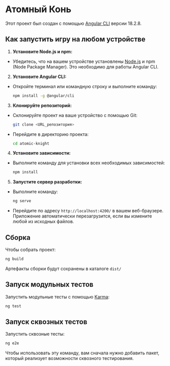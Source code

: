 # Атомный Конь

Этот проект был создан с помощью [Angular CLI](https://github.com/angular/angular-cli) версии 18.2.8.

## Как запустить игру на любом устройстве

1. **Установите Node.js и npm:**
  - Убедитесь, что на вашем устройстве установлены [Node.js](https://nodejs.org/) и npm (Node Package Manager). Это необходимо для работы Angular CLI.

2. **Установите Angular CLI:**
  - Откройте терминал или командную строку и выполните команду:
    ```bash
    npm install -g @angular/cli
    ```

3. **Клонируйте репозиторий:**
  - Склонируйте проект на ваше устройство с помощью Git:
    ```bash
    git clone <URL_репозитория>
    ```
  - Перейдите в директорию проекта:
    ```bash
    cd atomic-knight
    ```

4. **Установите зависимости:**
  - Выполните команду для установки всех необходимых зависимостей:
    ```bash
    npm install
    ```

5. **Запустите сервер разработки:**
  - Выполните команду:
    ```bash
    ng serve
    ```
  - Перейдите по адресу `http://localhost:4200/` в вашем веб-браузере. Приложение автоматически перезагрузится, если вы измените любой из исходных файлов.

## Сборка

Чтобы собрать проект:
```bash
ng build
```
Артефакты сборки будут сохранены в каталоге `dist/`

## Запуск модульных тестов

Запустить модульные тесты с помощью [Karma](https://karma-runner.github.io):
```bash
ng test
```
## Запуск сквозных тестов

Запустить сквозные тесты:
```bash
ng e2e
```
Чтобы использовать эту команду, вам сначала нужно добавить пакет, который реализует возможности сквозного тестирования.
